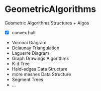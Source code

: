 # GeometricAlgorithms
Geometric Algorithms
Structures + Algos
- [x] convex hull
- Voronoi Diagram
- Delaunay Triangulation
- Laguerre Diagram
- Graph Drawings Algorithms
- K-d Tree
- Hald-edges Data Structure
- more meshes Data Structure
- Segment Trees
- ...
